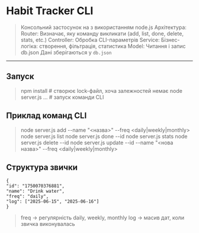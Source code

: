 # Habit Tracker CLI

> Консольний застосунок на з використанням node.js
> Архітектура: 
>   Router: Визначає, яку команду викликати (add, list, done, delete, stats, etc.)
>   Controller: Обробка CLI-параметрів
>   Service: Бізнес-логіка: створення, фільтрація, статистика
>   Model: Читання і запис db.json
> Дані зберігаються у `db.json`


---

## Запуск

> npm install         # створює lock-файл, хоча залежностей немає
> node server.js ...   # запуск команди CLI


## Приклад команд CLI

> node server.js add --name "<назва>" --freq <daily|weekly|monthly>
> node server.js list
> node server.js done --id <id>
> node server.js stats
> node server.js delete --id <id>
> node server.js update --id <id> --name "<нова назва>" --freq <daily|weekly|monthly>

## Структура звички 

````
{
"id": "1750070376881",
"name": "Drink water",
"freq": "daily",
"log": ["2025-06-15", "2025-06-16"]
}
````
> freq -> регулярність daily, weekly, monthly
> log -> масив дат, коли звичка виконувалась

